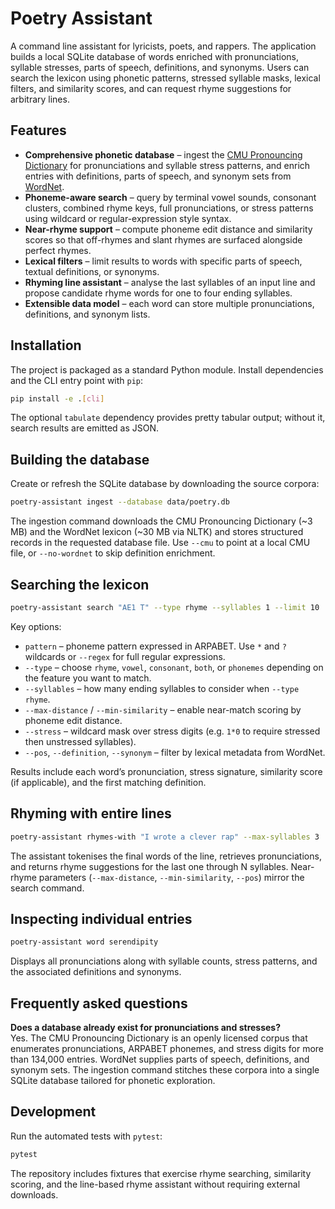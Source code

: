 # Poetry Assistant

A command line assistant for lyricists, poets, and rappers. The application builds a local SQLite database of words enriched with pronunciations, syllable stresses, parts of speech, definitions, and synonyms. Users can search the lexicon using phonetic patterns, stressed syllable masks, lexical filters, and similarity scores, and can request rhyme suggestions for arbitrary lines.

## Features

* **Comprehensive phonetic database** – ingest the [CMU Pronouncing Dictionary](https://github.com/cmusphinx/cmudict) for pronunciations and syllable stress patterns, and enrich entries with definitions, parts of speech, and synonym sets from [WordNet](https://wordnet.princeton.edu/).
* **Phoneme-aware search** – query by terminal vowel sounds, consonant clusters, combined rhyme keys, full pronunciations, or stress patterns using wildcard or regular-expression style syntax.
* **Near-rhyme support** – compute phoneme edit distance and similarity scores so that off-rhymes and slant rhymes are surfaced alongside perfect rhymes.
* **Lexical filters** – limit results to words with specific parts of speech, textual definitions, or synonyms.
* **Rhyming line assistant** – analyse the last syllables of an input line and propose candidate rhyme words for one to four ending syllables.
* **Extensible data model** – each word can store multiple pronunciations, definitions, and synonym lists.

## Installation

The project is packaged as a standard Python module. Install dependencies and the CLI entry point with `pip`:

```bash
pip install -e .[cli]
```

The optional `tabulate` dependency provides pretty tabular output; without it, search results are emitted as JSON.

## Building the database

Create or refresh the SQLite database by downloading the source corpora:

```bash
poetry-assistant ingest --database data/poetry.db
```

The ingestion command downloads the CMU Pronouncing Dictionary (~3 MB) and the WordNet lexicon (~30 MB via NLTK) and stores structured records in the requested database file. Use `--cmu` to point at a local CMU file, or `--no-wordnet` to skip definition enrichment.

## Searching the lexicon

```bash
poetry-assistant search "AE1 T" --type rhyme --syllables 1 --limit 10
```

Key options:

* `pattern` – phoneme pattern expressed in ARPABET. Use `*` and `?` wildcards or `--regex` for full regular expressions.
* `--type` – choose `rhyme`, `vowel`, `consonant`, `both`, or `phonemes` depending on the feature you want to match.
* `--syllables` – how many ending syllables to consider when `--type rhyme`.
* `--max-distance` / `--min-similarity` – enable near-match scoring by phoneme edit distance.
* `--stress` – wildcard mask over stress digits (e.g. `1*0` to require stressed then unstressed syllables).
* `--pos`, `--definition`, `--synonym` – filter by lexical metadata from WordNet.

Results include each word’s pronunciation, stress signature, similarity score (if applicable), and the first matching definition.

## Rhyming with entire lines

```bash
poetry-assistant rhymes-with "I wrote a clever rap" --max-syllables 3
```

The assistant tokenises the final words of the line, retrieves pronunciations, and returns rhyme suggestions for the last one through N syllables. Near-rhyme parameters (`--max-distance`, `--min-similarity`, `--pos`) mirror the search command.

## Inspecting individual entries

```bash
poetry-assistant word serendipity
```

Displays all pronunciations along with syllable counts, stress patterns, and the associated definitions and synonyms.

## Frequently asked questions

**Does a database already exist for pronunciations and stresses?**  
Yes. The CMU Pronouncing Dictionary is an openly licensed corpus that enumerates pronunciations, ARPABET phonemes, and stress digits for more than 134,000 entries. WordNet supplies parts of speech, definitions, and synonym sets. The ingestion command stitches these corpora into a single SQLite database tailored for phonetic exploration.

## Development

Run the automated tests with `pytest`:

```bash
pytest
```

The repository includes fixtures that exercise rhyme searching, similarity scoring, and the line-based rhyme assistant without requiring external downloads.
